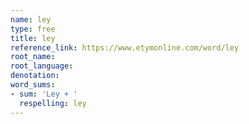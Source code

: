 ```yaml
---
name: ley
type: free
title: ley
reference_link: https://www.etymonline.com/word/ley
root_name: 
root_language: 
denotation: 
word_sums:
- sum: 'Ley + '
  respelling: ley
---
```

